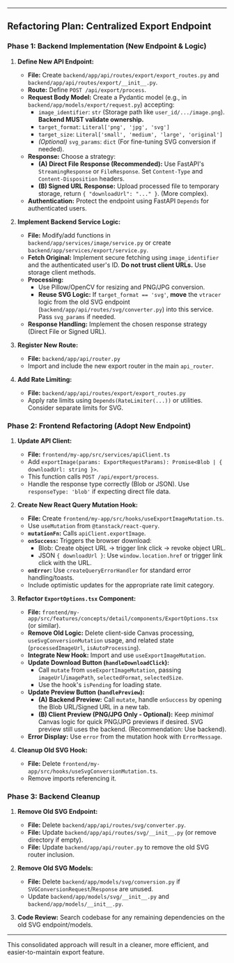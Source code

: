 
---

## Refactoring Plan: Centralized Export Endpoint

### Phase 1: Backend Implementation (New Endpoint & Logic)

1.  **Define New API Endpoint:**
    *   **File:** Create `backend/app/api/routes/export/export_routes.py` and `backend/app/api/routes/export/__init__.py`.
    *   **Route:** Define `POST /api/export/process`.
    *   **Request Body Model:** Create a Pydantic model (e.g., in `backend/app/models/export/request.py`) accepting:
        *   `image_identifier`: `str` (Storage path like `user_id/.../image.png`). **Backend MUST validate ownership.**
        *   `target_format`: `Literal['png', 'jpg', 'svg']`
        *   `target_size`: `Literal['small', 'medium', 'large', 'original']`
        *   *(Optional)* `svg_params`: `dict` (For fine-tuning SVG conversion if needed).
    *   **Response:** Choose a strategy:
        *   **(A) Direct File Response (Recommended):** Use FastAPI's `StreamingResponse` or `FileResponse`. Set `Content-Type` and `Content-Disposition` headers.
        *   **(B) Signed URL Response:** Upload processed file to temporary storage, return `{ "downloadUrl": "..." }`. (More complex).
    *   **Authentication:** Protect the endpoint using FastAPI `Depends` for authenticated users.

2.  **Implement Backend Service Logic:**
    *   **File:** Modify/add functions in `backend/app/services/image/service.py` or create `backend/app/services/export/service.py`.
    *   **Fetch Original:** Implement secure fetching using `image_identifier` and the authenticated user's ID. **Do not trust client URLs.** Use storage client methods.
    *   **Processing:**
        *   Use Pillow/OpenCV for resizing and PNG/JPG conversion.
        *   **Reuse SVG Logic:** If `target_format == 'svg'`, **move** the `vtracer` logic from the old SVG endpoint (`backend/app/api/routes/svg/converter.py`) into this service. Pass `svg_params` if needed.
    *   **Response Handling:** Implement the chosen response strategy (Direct File or Signed URL).

3.  **Register New Route:**
    *   **File:** `backend/app/api/router.py`
    *   Import and include the new export router in the main `api_router`.

4.  **Add Rate Limiting:**
    *   **File:** `backend/app/api/routes/export/export_routes.py`
    *   Apply rate limits using `Depends(RateLimiter(...))` or utilities. Consider separate limits for SVG.

### Phase 2: Frontend Refactoring (Adopt New Endpoint)

1.  **Update API Client:**
    *   **File:** `frontend/my-app/src/services/apiClient.ts`
    *   Add `exportImage(params: ExportRequestParams): Promise<Blob | { downloadUrl: string }>`.
    *   This function calls `POST /api/export/process`.
    *   Handle the response type correctly (Blob or JSON). Use `responseType: 'blob'` if expecting direct file data.

2.  **Create New React Query Mutation Hook:**
    *   **File:** Create `frontend/my-app/src/hooks/useExportImageMutation.ts`.
    *   Use `useMutation` from `@tanstack/react-query`.
    *   **`mutationFn`:** Calls `apiClient.exportImage`.
    *   **`onSuccess`:** Triggers the browser download:
        *   Blob: Create object URL -> trigger link click -> revoke object URL.
        *   JSON `{ downloadUrl }`: Use `window.location.href` or trigger link click with the URL.
    *   **`onError`:** Use `createQueryErrorHandler` for standard error handling/toasts.
    *   Include optimistic updates for the appropriate rate limit category.

3.  **Refactor `ExportOptions.tsx` Component:**
    *   **File:** `frontend/my-app/src/features/concepts/detail/components/ExportOptions.tsx` (or similar).
    *   **Remove Old Logic:** Delete client-side Canvas processing, `useSvgConversionMutation` usage, and related state (`processedImageUrl`, `isAutoProcessing`).
    *   **Integrate New Hook:** Import and use `useExportImageMutation`.
    *   **Update Download Button (`handleDownloadClick`):**
        *   Call `mutate` from `useExportImageMutation`, passing `imageUrl`/`imagePath`, `selectedFormat`, `selectedSize`.
        *   Use the hook's `isPending` for loading state.
    *   **Update Preview Button (`handlePreview`):**
        *   **(A) Backend Preview:** Call `mutate`, handle `onSuccess` by opening the Blob URL/Signed URL in a new tab.
        *   **(B) Client Preview (PNG/JPG Only - Optional):** Keep *minimal* Canvas logic for quick PNG/JPG previews if desired. SVG preview still uses the backend. (Recommendation: Use backend).
    *   **Error Display:** Use `error` from the mutation hook with `ErrorMessage`.

4.  **Cleanup Old SVG Hook:**
    *   **File:** Delete `frontend/my-app/src/hooks/useSvgConversionMutation.ts`.
    *   Remove imports referencing it.

### Phase 3: Backend Cleanup

1.  **Remove Old SVG Endpoint:**
    *   **File:** Delete `backend/app/api/routes/svg/converter.py`.
    *   **File:** Update `backend/app/api/routes/svg/__init__.py` (or remove directory if empty).
    *   **File:** Update `backend/app/api/router.py` to remove the old SVG router inclusion.

2.  **Remove Old SVG Models:**
    *   **File:** Delete `backend/app/models/svg/conversion.py` if `SVGConversionRequest`/`Response` are unused.
    *   Update `backend/app/models/svg/__init__.py` and `backend/app/models/__init__.py`.

3.  **Code Review:** Search codebase for any remaining dependencies on the old SVG endpoint/models.



---
This consolidated approach will result in a cleaner, more efficient, and easier-to-maintain export feature.
